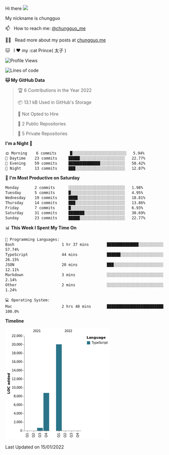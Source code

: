 Hi there <img src="https://media.giphy.com/media/hvRJCLFzcasrR4ia7z/giphy.gif" width="25px">

My nickname is chungguo


📫 &nbsp; How to reach me: [@chungguo_me](https://twitter.com/chungguo_me)

👨‍💻 &nbsp; Read more about my posts at [chungguo.me](https://chungguo.me)

🐱 &nbsp; I :heart: my :cat Prince( 太子 )

<!--START_SECTION:waka-->
![Profile Views](http://img.shields.io/badge/Profile%20Views-5-blue)

![Lines of code](https://img.shields.io/badge/From%20Hello%20World%20I%27ve%20Written-29%20Thousand%20lines%20of%20code-blue)

**🐱 My GitHub Data** 

> 🏆 6 Contributions in the Year 2022
 > 
> 📦 13.1 kB Used in GitHub's Storage 
 > 
> 🚫 Not Opted to Hire
 > 
> 📜 2 Public Repositories 
 > 
> 🔑 5 Private Repositories  
 > 
**I'm a Night 🦉** 

```text
🌞 Morning    6 commits      █░░░░░░░░░░░░░░░░░░░░░░░░   5.94% 
🌆 Daytime    23 commits     █████░░░░░░░░░░░░░░░░░░░░   22.77% 
🌃 Evening    59 commits     ██████████████░░░░░░░░░░░   58.42% 
🌙 Night      13 commits     ███░░░░░░░░░░░░░░░░░░░░░░   12.87%

```
📅 **I'm Most Productive on Saturday** 

```text
Monday       2 commits      ░░░░░░░░░░░░░░░░░░░░░░░░░   1.98% 
Tuesday      5 commits      █░░░░░░░░░░░░░░░░░░░░░░░░   4.95% 
Wednesday    19 commits     ████░░░░░░░░░░░░░░░░░░░░░   18.81% 
Thursday     14 commits     ███░░░░░░░░░░░░░░░░░░░░░░   13.86% 
Friday       7 commits      █░░░░░░░░░░░░░░░░░░░░░░░░   6.93% 
Saturday     31 commits     ███████░░░░░░░░░░░░░░░░░░   30.69% 
Sunday       23 commits     █████░░░░░░░░░░░░░░░░░░░░   22.77%

```


📊 **This Week I Spent My Time On** 

```text
💬 Programming Languages: 
Bash                     1 hr 37 mins        ██████████████░░░░░░░░░░░   57.74% 
TypeScript               44 mins             ██████░░░░░░░░░░░░░░░░░░░   26.15% 
JSON                     20 mins             ███░░░░░░░░░░░░░░░░░░░░░░   12.11% 
Markdown                 3 mins              ░░░░░░░░░░░░░░░░░░░░░░░░░   2.14% 
Other                    2 mins              ░░░░░░░░░░░░░░░░░░░░░░░░░   1.24%

💻 Operating System: 
Mac                      2 hrs 48 mins       █████████████████████████   100.0%

```

**Timeline**

![Chart not found](https://raw.githubusercontent.com/chungguo/chungguo/main/charts/bar_graph.png) 


 Last Updated on 15/01/2022
<!--END_SECTION:waka-->
